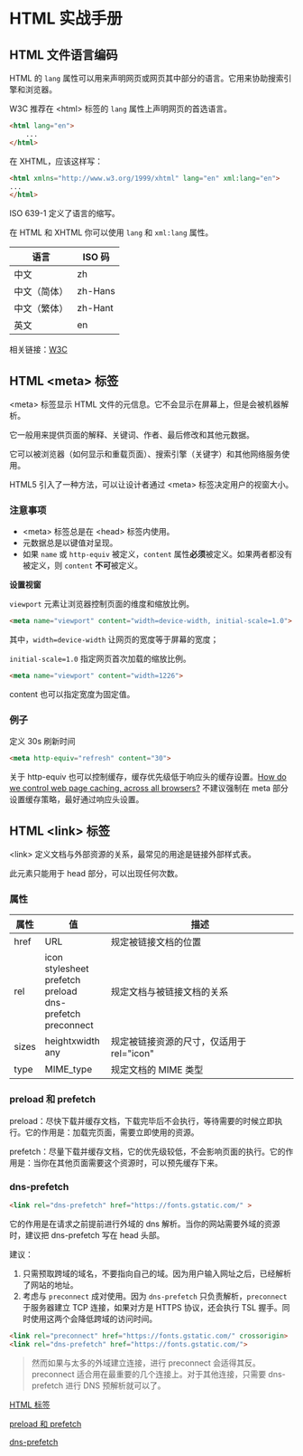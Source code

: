# HTML 实战手册

## HTML 文件语言编码

HTML 的 `lang` 属性可以用来声明网页或网页其中部分的语言。它用来协助搜索引擎和浏览器。

W3C 推荐在 \<html\> 标签的 `lang` 属性上声明网页的首选语言。

```html
<html lang="en">
    ...
</html>
```

在 XHTML，应该这样写：

```html
<html xmlns="http://www.w3.org/1999/xhtml" lang="en" xml:lang="en">
...
</html>
```

ISO 639-1 定义了语言的缩写。

在 HTML 和 XHTML 你可以使用 `lang` 和 `xml:lang` 属性。

| 语言         | ISO 码  |
| ------------ | ------- |
| 中文         | zh      |
| 中文（简体） | zh-Hans |
| 中文（繁体） | zh-Hant |
| 英文         | en      |

相关链接：[W3C](https://www.w3schools.com/tags/ref_language_codes.asp)

## HTML \<meta\> 标签

\<meta\> 标签显示 HTML 文件的元信息。它不会显示在屏幕上，但是会被机器解析。

它一般用来提供页面的解释、关键词、作者、最后修改和其他元数据。

它可以被浏览器（如何显示和重载页面）、搜索引擎（关键字）和其他网络服务使用。

HTML5 引入了一种方法，可以让设计者通过 \<meta\> 标签决定用户的视窗大小。

### 注意事项

- \<meta\> 标签总是在 \<head\> 标签内使用。
- 元数据总是以键值对呈现。
- 如果 `name` 或 `http-equiv` 被定义，`content` 属性**必须**被定义。如果两者都没有被定义，则 `content` **不可**被定义。

**设置视窗**

`viewport` 元素让浏览器控制页面的维度和缩放比例。

```html
<meta name="viewport" content="width=device-width, initial-scale=1.0">
```

其中，`width=device-width` 让网页的宽度等于屏幕的宽度；

`initial-scale=1.0` 指定网页首次加载的缩放比例。

```html
<meta name="viewport" content="width=1226">
```

content 也可以指定宽度为固定值。

### 例子

定义 30s 刷新时间

```html
<meta http-equiv="refresh" content="30">
```

关于 http-equiv 也可以控制缓存，缓存优先级低于响应头的缓存设置。[How do we control web page caching, across all browsers?](https://stackoverflow.com/questions/49547/how-do-we-control-web-page-caching-across-all-browsers) 不建议强制在 meta 部分设置缓存策略，最好通过响应头设置。

## HTML \<link\> 标签

\<link\> 定义文档与外部资源的关系，最常见的用途是链接外部样式表。

此元素只能用于 head 部分，可以出现任何次数。

### 属性

| 属性  | 值                                                           | 描述                                      |
| ----- | ------------------------------------------------------------ | ----------------------------------------- |
| href  | URL                                                          | 规定被链接文档的位置                      |
| rel   | icon<br />stylesheet<br />prefetch<br />preload<br />dns-prefetch<br />preconnect | 规定文档与被链接文档的关系                |
| sizes | heightxwidth <br />any                                       | 规定被链接资源的尺寸，仅适用于 rel="icon" |
| type  | MIME_type                                                    | 规定文档的 MIME 类型                      |

### preload 和 prefetch

preload：尽快下载并缓存文档，下载完毕后不会执行，等待需要的时候立即执行。它的作用是：加载完页面，需要立即使用的资源。

prefetch：尽量下载并缓存文档，它的优先级较低，不会影响页面的执行。它的作用是：当你在其他页面需要这个资源时，可以预先缓存下来。

### dns-prefetch

```html
<link rel="dns-prefetch" href="https://fonts.gstatic.com/" >
```

它的作用是在请求之前提前进行外域的 dns 解析。当你的网站需要外域的资源时，建议把 dns-prefetch 写在 head 头部。

建议：

1. 只需预取跨域的域名，不要指向自己的域。因为用户输入网址之后，已经解析了网站的地址。
2. 考虑与 `preconnect` 成对使用。因为 `dns-prefetch` 只负责解析，`preconnect` 于服务器建立 TCP 连接，如果对方是 HTTPS 协议，还会执行 TSL 握手。同时使用这两个会降低跨域的访问时间。

```html
<link rel="preconnect" href="https://fonts.gstatic.com/" crossorigin>
<link rel="dns-prefetch" href="https://fonts.gstatic.com/">
```

> 然而如果与太多的外域建立连接，进行 preconnect 会适得其反。preconnect 适合用在最重要的几个连接上。对于其他连接，只需要 dns-prefetch 进行 DNS 预解析就可以了。

[HTML <link> 标签](https://www.w3school.com.cn/tags/tag_link.asp)

[preload 和 prefetch](https://stackoverflow.com/a/60295034/10289937)

[dns-prefetch](https://developer.mozilla.org/en-US/docs/Web/Performance/dns-prefetch)